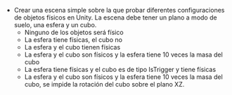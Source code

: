 - Crear una escena simple sobre la que probar diferentes configuraciones de objetos físicos en Unity. La escena debe tener un plano a modo de suelo, una esfera y un cubo.
  - Ninguno de los objetos será físico
  - La esfera tiene físicas, el cubo no
  - La esfera y el cubo tienen físicas
  - La esfera y el cubo son físicos y la esfera tiene 10 veces la masa del cubo
  - La esfera tiene físicas y el cubo es de tipo IsTrigger y tiene físicas
  - La esfera y el cubo son físicos y la esfera tiene 10 veces la masa del cubo, se impide la rotación del cubo sobre el plano XZ.

   
